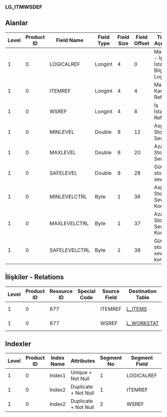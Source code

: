 ### LG_ITMWSDEF

## Alanlar

**Level**|**Product ID**|**Field Name**|**Field Type**|**Field Size**|**Field Offset**|**Türkçe Açıklama**|**Expression**
-----|-----|-----|-----|-----|-----|-----|-----
1|0|LOGICALREF|Longint|4|0|Malzeme - İş İstasyonu Bilgisi Log. Ref.|Item - Workstation Information Logical Reference
1|0|ITEMREF|Longint|4|4|Malzeme Kartı Referansı|Item Card Reference
1|0|WSREF|Longint|4|8|İş İstasyonu Ref.|Workstation Reference
1|0|MINLEVEL|Double|8|12|Asgari Stok Seviyesi|Minimum Inventory Level
1|0|MAXLEVEL|Double|8|20|Azami Stok Seviyesi|Maximum Inventory Level
1|0|SAFELEVEL|Double|8|28|Güvenlik stok seviyesi|Safety Inventory Level
1|0|MINLEVELCTRL|Byte|1|36|Asgari Stok Seviye Kontrolü|Minimum Inventory Level Control
1|0|MAXLEVELCTRL|Byte|1|37|Azami Stok Seviyesi Kontrolü|Maximum Inventory Level Control
1|0|SAFELEVELCTRL|Byte|1|38|Güvenlik stok seviyesi kontrolü|Safety Inventory Level Control

## İlişkiler - Relations
**Level**|**Product ID**|**Resource ID**|**Special Code**|**Source Field**|**Destination Table**|**Destination Field**|**Relation Type**|**Extra Condition**
-----|-----|-----|-----|-----|-----|-----|-----|-----
1|0|877||ITEMREF|[L_ITEMS](../L_ITEMS "L_ITEMS")|LOGICALREF|one-to-one|
1|0|877||WSREF|[L_WORKSTAT](../L_WORKSTAT "L_WORKSTAT")|LOGICALREF|one-to-one|

## Indexler
**Level**|**Product ID**|**Index Name**|**Attributes**|**Segment No**|**Segment Field**|**Sense**
-----|-----|-----|-----|-----|-----|-----
1|0|Index1|Unique + Not Null|1|LOGICALREF|Ascending
1|0|Index2|Duplicate + Not Null|1|ITEMREF|Ascending
1|0|Index2|Duplicate + Not Null|2|WSREF|Ascending
